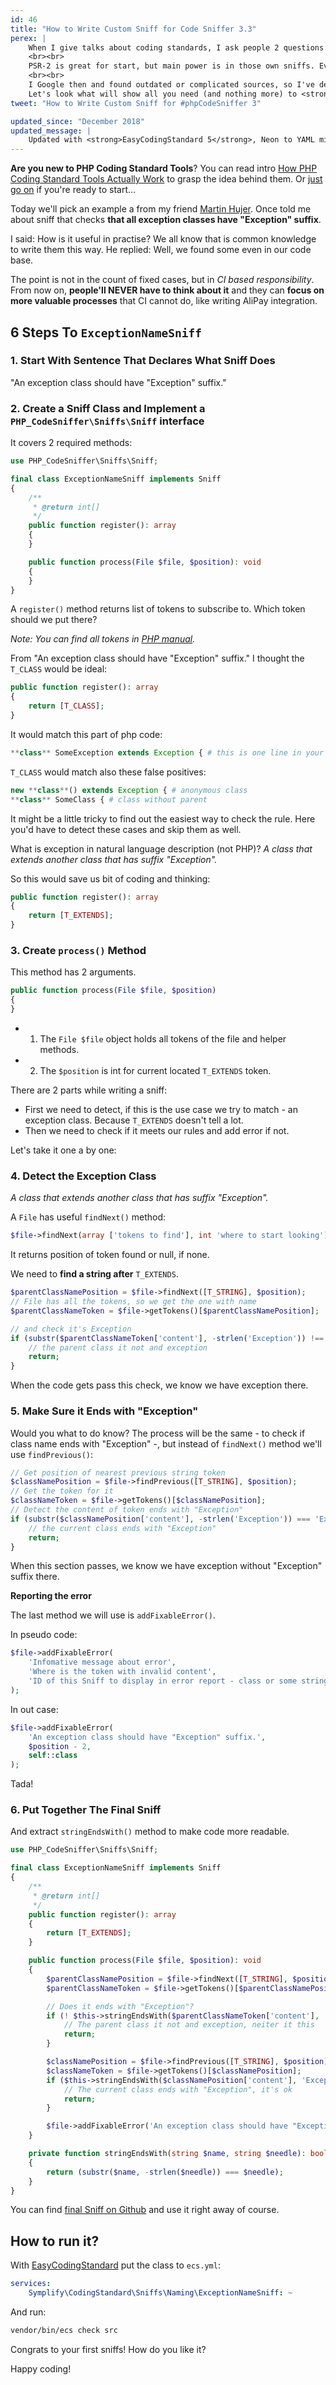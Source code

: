 ```yaml
---
id: 46
title: "How to Write Custom Sniff for Code Sniffer 3.3"
perex: |
    When I give talks about coding standards, I ask people 2 questions: do you use coding standards? Do you write your own sniffs? On average, above 50 % uses it, but only 1-2 people wrote their own sniff.
    <br><br>
    PSR-2 is great for start, but main power is in those own sniffs. Every project has their own need, every person has different preferences.
    <br><br>
    I Google then and found outdated or complicated sources, so I've decided to write down a reference post for those, who want to start with sniffs.
    Let's look what will show all you need (and nothing more) to <strong>know to write your first sniff</strong>.
tweet: "How to Write Custom Sniff for #phpCodeSniffer 3"

updated_since: "December 2018"
updated_message: |
    Updated with <strong>EasyCodingStandard 5</strong>, Neon to YAML migration and <code>checkers</code> to <code>services</code> migration.
---
```


**Are you new to PHP Coding Standard Tools**? You can read intro [How PHP Coding Standard Tools Actually Work](/blog/2017/07/31/how-php-coding-standard-tools-actually-work/) to grasp the idea behind them. Or [just go on](https://www.youtube.com/watch?v=t99KH0TR-J4&feature=youtu.be&t=16) if you're ready to start...
<br>

Today we'll pick an example a from my friend [Martin Hujer](https://www.martinhujer.cz/). Once told me about sniff that checks **that all exception classes have "Exception" suffix**.

I said: How is it useful in practise? We all know that is common knowledge to write them this way. He replied: Well, we found some even in our code base.

 The point is not in the count of fixed cases, but in *CI based responsibility*. From now on, **people'll NEVER have to think about it** and they can **focus on more valuable processes** that CI cannot do, like writing AliPay integration.


## 6 Steps To `ExceptionNameSniff`

### 1. Start With Sentence That Declares What Sniff Does

"An exception class should have "Exception" suffix."

### 2. Create a Sniff Class and Implement a `PHP_CodeSniffer\Sniffs\Sniff` interface

It covers 2 required methods:

```php
use PHP_CodeSniffer\Sniffs\Sniff;

final class ExceptionNameSniff implements Sniff
{
    /**
     * @return int[]
     */
    public function register(): array
    {
    }

    public function process(File $file, $position): void
    {
    }
}
```

A `register()` method returns list of tokens to subscribe to. Which token should we put there?

*Note: You can find all tokens in [PHP manual](https://php.net/manual/en/tokens.php).*

From "An exception class should have "Exception" suffix." I thought the `T_CLASS` would be ideal:


```php
public function register(): array
{
    return [T_CLASS];
}
```

It would match this part of php code:

```php
**class** SomeException extends Exception { # this is one line in your code
```

`T_CLASS` would match also these false positives:

```php
new **class**() extends Exception { # anonymous class
**class** SomeClass { # class without parent
```

It might be a little tricky to find out the easiest way to check the rule. Here you'd have to detect these cases and skip them as well.


What is exception in natural language description (not PHP)? *A class that extends another class that has suffix "Exception".*


So this would save us bit of coding and thinking:

```php
public function register(): array
{
    return [T_EXTENDS];
}
```


### 3. Create `process()` Method

This method has 2 arguments.


```php
public function process(File $file, $position)
{
}
```

- 1. The `File $file` object holds all tokens of the file and helper methods.
- 2. The `$position` is int for current located `T_EXTENDS` token.


There are 2 parts while writing a sniff:

- First we need to detect, if this is the use case we try to match - an exception class. Because `T_EXTENDS` doesn't tell a lot.
- Then we need to check if it meets our rules and add error if not.

Let's take it one a by one:

### 4. Detect the Exception Class

*A class that extends another class that has suffix "Exception".*

A `File` has useful `findNext()` method:

```php
$file->findNext(array ['tokens to find'], int 'where to start looking');
```

It returns position of token found or null, if none.

We need to **find a string after** `T_EXTENDS`.

```php
$parentClassNamePosition = $file->findNext([T_STRING], $position);
// File has all the tokens, so we get the one with name
$parentClassNameToken = $file->getTokens()[$parentClassNamePosition];

// and check it's Exception
if (substr($parentClassNameToken['content'], -strlen('Exception')) !== 'Exception')) {
    // the parent class it not and exception
    return;
}
```

When the code gets pass this check, we know we have exception there.


### 5. Make Sure it Ends with "Exception"

Would you what to do know? The process will be the same - to check if class name ends with "Exception" -, but instead of `findNext()` method we'll use `findPrevious()`:

```php
// Get position of nearest previous string token
$classNamePosition = $file->findPrevious([T_STRING], $position);
// Get the token for it
$classNameToken = $file->getTokens()[$classNamePosition];
// Detect the content of token ends with "Exception"
if (substr($classNamePosition['content'], -strlen('Exception')) === 'Exception')) {
    // the current class ends with "Exception"
    return;
}
```

When this section passes, we know we have exception without "Exception" suffix there.



**Reporting the error**

The last method we will use is `addFixableError()`.

In pseudo code:

```php
$file->addFixableError(
    'Infomative message about error',
    'Where is the token with invalid content',
    'ID of this Sniff to display in error report - class or some string'
);
```

In out case:

```php
$file->addFixableError(
    'An exception class should have "Exception" suffix.',
    $position - 2,
    self::class
);
```

Tada!


### 6. Put Together The Final Sniff

And extract `stringEndsWith()` method to make code more readable.

```php
use PHP_CodeSniffer\Sniffs\Sniff;

final class ExceptionNameSniff implements Sniff
{
    /**
     * @return int[]
     */
    public function register(): array
    {
        return [T_EXTENDS];
    }

    public function process(File $file, $position): void
    {
        $parentClassNamePosition = $file->findNext([T_STRING], $position);
        $parentClassNameToken = $file->getTokens()[$parentClassNamePosition];

        // Does it ends with "Exception"?
        if (! $this->stringEndsWith($parentClassNameToken['content'], 'Exception')) {
            // The parent class it not and exception, neiter it this
            return;
        }

        $classNamePosition = $file->findPrevious([T_STRING], $position);
        $classNameToken = $file->getTokens()[$classNamePosition];
        if ($this->stringEndsWith($classNamePosition['content'], 'Exception')) {
            // The current class ends with "Exception", it's ok
            return;
        }

        $file->addFixableError('An exception class should have "Exception" suffix.', $position - 2, self::class)
    }

    private function stringEndsWith(string $name, string $needle): bool
    {
        return (substr($name, -strlen($needle)) === $needle);
    }
}
```


You can find [final Sniff on Github](https://github.com/Symplify/Symplify/blob/eeeaab688f6b349e55ab0b3179749dc9e5e49035/packages/CodingStandard/src/Sniffs/Naming/ExceptionNameSniff.php) and use it right away of course.


## How to run it?

With [EasyCodingStandard](https://github.com/Symplify/EasyCodingStandard) put the class to `ecs.yml`:

```yaml
services:
    Symplify\CodingStandard\Sniffs\Naming\ExceptionNameSniff: ~
```

And run:

```bash
vendor/bin/ecs check src
```

Congrats to your first sniffs! How do you like it?

Happy coding!

